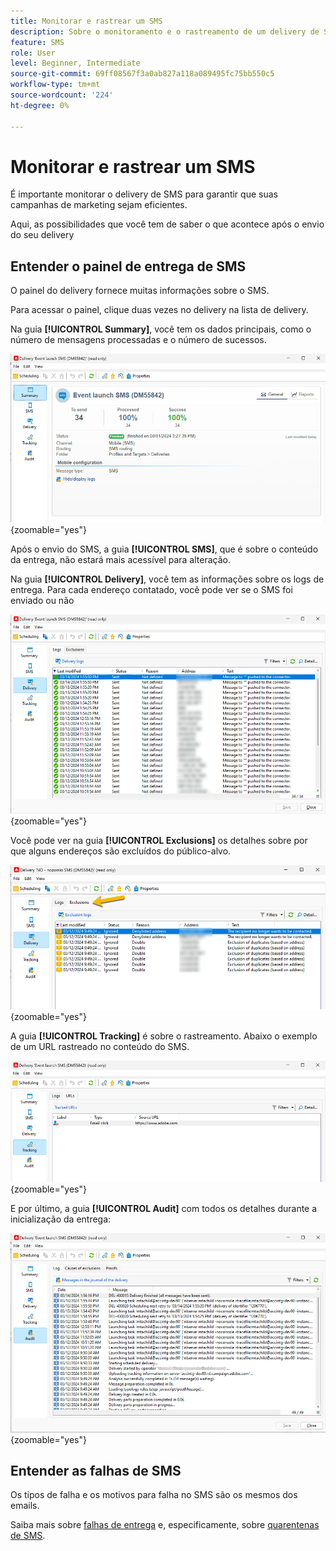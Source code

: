 ```yaml
---
title: Monitorar e rastrear um SMS
description: Sobre o monitoramento e o rastreamento de um delivery de SMS
feature: SMS
role: User
level: Beginner, Intermediate
source-git-commit: 69ff08567f3a0ab827a118a089495fc75bb550c5
workflow-type: tm+mt
source-wordcount: '224'
ht-degree: 0%

---
```



# Monitorar e rastrear um SMS

É importante monitorar o delivery de SMS para garantir que suas campanhas de marketing sejam eficientes.

Aqui, as possibilidades que você tem de saber o que acontece após o envio do seu delivery

## Entender o painel de entrega de SMS

O painel do delivery fornece muitas informações sobre o SMS.

Para acessar o painel, clique duas vezes no delivery na lista de delivery.

Na guia **[!UICONTROL Summary]**, você tem os dados principais, como o número de mensagens processadas e o número de sucessos.

![](assets/sms_summary.png){zoomable="yes"}

Após o envio do SMS, a guia **[!UICONTROL SMS]**, que é sobre o conteúdo da entrega, não estará mais acessível para alteração.

Na guia **[!UICONTROL Delivery]**, você tem as informações sobre os logs de entrega. Para cada endereço contatado, você pode ver se o SMS foi enviado ou não

![](assets/sms_deliverylogs.png){zoomable="yes"}

Você pode ver na guia **[!UICONTROL Exclusions]** os detalhes sobre por que alguns endereços são excluídos do público-alvo.

![](assets/sms_exclusions.png){zoomable="yes"}

A guia **[!UICONTROL Tracking]** é sobre o rastreamento. Abaixo o exemplo de um URL rastreado no conteúdo do SMS.

![](assets/sms_trackinglogs.png){zoomable="yes"}

E por último, a guia **[!UICONTROL Audit]** com todos os detalhes durante a inicialização da entrega:

![](assets/sms_audit.png){zoomable="yes"}

## Entender as falhas de SMS

Os tipos de falha e os motivos para falha no SMS são os mesmos dos emails.

Saiba mais sobre [falhas de entrega](../delivery-failures.md) e, especificamente, sobre [quarentenas de SMS](../delivery-failures.md#sms-quarantines).

